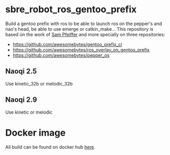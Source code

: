 # sbre_robot_ros_gentoo_prefix
Build a gentoo prefix with ros to be able to launch ros on the pepper's and nao's head, be able to use emerge or catkin_make... This repository is based on the work of [Sam Pfeiffer](https://github.com/awesomebytes) and more specially on three repositories:
* https://github.com/awesomebytes/gentoo_prefix_ci
* https://github.com/awesomebytes/ros_overlay_on_gentoo_prefix
* https://github.com/awesomebytes/pepper_os

## Naoqi 2.5

Use kinetic_32b or melodic_32b

## Naoqi 2.9

Use kinetic or melodic

# Docker image

All build can be found on docker hub [here](https://hub.docker.com/repository/docker/softbankroboticsresearch/sbre_robot_ros_gentoo_prefix).